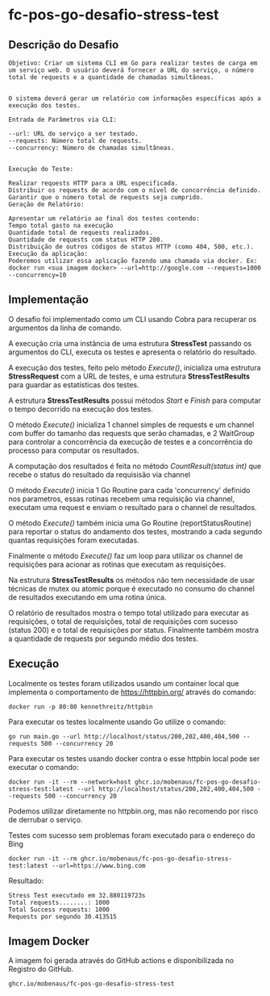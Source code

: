 # fc-pos-go-desafio-stress-test

## Descrição do Desafio

```
Objetivo: Criar um sistema CLI em Go para realizar testes de carga em um serviço web. O usuário deverá fornecer a URL do serviço, o número total de requests e a quantidade de chamadas simultâneas.


O sistema deverá gerar um relatório com informações específicas após a execução dos testes.

Entrada de Parâmetros via CLI:

--url: URL do serviço a ser testado.
--requests: Número total de requests.
--concurrency: Número de chamadas simultâneas.


Execução do Teste:

Realizar requests HTTP para a URL especificada.
Distribuir os requests de acordo com o nível de concorrência definido.
Garantir que o número total de requests seja cumprido.
Geração de Relatório:

Apresentar um relatório ao final dos testes contendo:
Tempo total gasto na execução
Quantidade total de requests realizados.
Quantidade de requests com status HTTP 200.
Distribuição de outros códigos de status HTTP (como 404, 500, etc.).
Execução da aplicação:
Poderemos utilizar essa aplicação fazendo uma chamada via docker. Ex:
docker run <sua imagem docker> --url=http://google.com --requests=1000 --concurrency=10
```

## Implementação

O desafio foi implementado como um CLI usando Cobra para recuperar os argumentos da linha de comando.


A execução cria uma instância de uma estrutura **StressTest** passando os argumentos do CLI, executa os testes e apresenta o relatório do resultado.

A execução dos testes, feito pelo método *Execute()*, inicializa uma estrutura **StressRequest** com a URL de testes, e uma estrutura **StressTestResults** para guardar as estatísticas dos testes.

A estrutura **StressTestResults** possui métodos *Start* e *Finish* para computar o tempo decorrido na execução dos testes.

O método *Execute()* inicializa 1 channel simples de requests e um channel com buffer do tamanho das requests que serão chamadas, e 2 WaitGroup para controlar a concorrência da execução de testes e a concorrência do processo para computar os resultados.

A computação dos resultados é feita no método *CountResult(status int)* que recebe o status do resultado da requisisão via channel

O método *Execute()* inicia 1 Go Routine para cada 'concurrency' definido nos parametros, essas rotinas recebem uma requisição via channel, executam uma request e enviam o resultado para o channel de resultados.

O método *Execute()* também inicia uma Go Routine (reportStatusRoutine) para reportar o status do andamento dos testes, mostrando a cada segundo quantas requisições foram executadas.

Finalmente o método *Execute()* faz um loop para utilizar os channel de requisições para acionar as rotinas que executam as requisições.

Na estrutura **StressTestResults** os métodos não tem necessidade de usar técnicas de mutex ou atomic porque é executado no consumo do channel de resultados executando em uma rotina única.

O relatório de resultados mostra o tempo total utilizado para executar as requisições, o total de requisições, total de requisições com sucesso (status 200) e o total de requisições por status.
Finalmente também mostra a quantidade de requests por segundo médio dos testes.

## Execução

Localmente os testes foram utilizados usando um container local que implementa o comportamento de https://httpbin.org/ através do comando:
```
docker run -p 80:80 kennethreitz/httpbin
```

Para executar os testes localmente usando Go utilize o comando:
```
go run main.go --url http://localhost/status/200,202,400,404,500 --requests 500 --concurrency 20
```

Para executar os testes usando docker contra o esse httpbin local pode ser executar o comando:
```
docker run -it --rm --network=host ghcr.io/mobenaus/fc-pos-go-desafio-stress-test:latest --url http://localhost/status/200,202,400,404,500 --requests 500 --concurrency 20
```
Podemos utilizar diretamente no httpbin.org, mas não recomendo por risco de derrubar o serviço.

Testes com sucesso sem problemas foram executado para o endereço do Bing
```
docker run -it --rm ghcr.io/mobenaus/fc-pos-go-desafio-stress-test:latest --url=https://www.bing.com  
```
Resultado:
```
Stress Test executado em 32.880119723s
Total requests........: 1000
Total Success requests: 1000
Requests por segundo 30.413515
```

## Imagem Docker

A imagem foi gerada através do GitHub actions e disponibilizada no Registro do GitHub.
```
ghcr.io/mobenaus/fc-pos-go-desafio-stress-test
```





